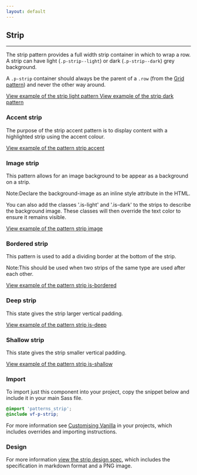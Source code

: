 ```yaml
---
layout: default
---
```


## Strip

<hr>

The strip pattern provides a full width strip container in which to wrap a row. A strip can have light (`.p-strip--light`) or dark (`.p-strip--dark`) grey background.

A `.p-strip` container should always be the parent of a `.row` (from the [Grid pattern](/patterns/grid/)) and never the other way around.

<a href="/examples/patterns/strips/strips-light/" class="js-example">
View example of the strip light pattern
</a>

<a href="/examples/patterns/strips/strips-dark/" class="js-example">
View example of the strip dark pattern
</a>

### Accent strip

The purpose of the strip accent pattern is to display content with a
highlighted strip using the accent colour.

<a href="/examples/patterns/strips/accent/" class="js-example">
View example of the pattern strip accent
</a>

### Image strip

This pattern allows for an image background to be appear as a background on a strip.

<div class="p-notification--information">
  <p class="p-notification__response">
    <span class="p-notification__status">Note:</span>Declare the background-image as an inline style attribute in the HTML.
  </p>
</div>

You can also add the classes '.is-light' and '.is-dark' to the strips to describe the background image.
These classes will then override the text color to ensure it remains visible.

<a href="/examples/patterns/strips/image/" class="js-example">
View example of the pattern strip image
</a>

### Bordered strip

This pattern is used to add a dividing border at the bottom of the strip.

<div class="p-notification--information">
  <p class="p-notification__response">
    <span class="p-notification__status">Note:</span>This should be used when two strips of the same type are used after each other.
  </p>
</div>

<a href="/examples/patterns/strips/is-bordered/" class="js-example">
View example of the pattern strip is-bordered
</a>

### Deep strip

This state gives the strip larger vertical padding.

<a href="/examples/patterns/strips/deep/" class="js-example">
View example of the pattern strip is-deep
</a>

### Shallow strip

This state gives the strip smaller vertical padding.

<a href="/examples/patterns/strips/shallow/" class="js-example">
View example of the pattern strip is-shallow
</a>

### Import

To import just this component into your project, copy the snippet below and include it in your main Sass file.

```scss
@import 'patterns_strip';
@include vf-p-strip;
```

For more information see [Customising Vanilla](/customising-vanilla/) in your projects, which includes overrides and importing instructions.

### Design

For more information [view the strip design spec](https://github.com/ubuntudesign/vanilla-design/tree/master/Strip), which includes the specification in markdown format and a PNG image.
